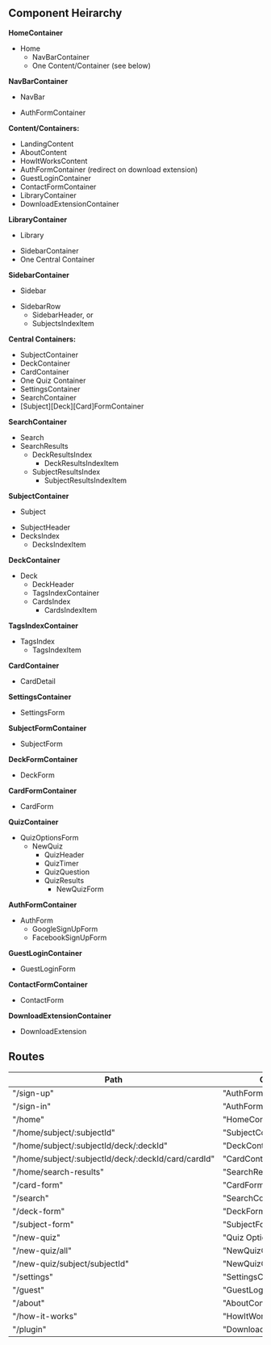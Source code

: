 ## Component Heirarchy

**HomeContainer**
 - Home
   - NavBarContainer
   - One Content/Container (see below)

**NavBarContainer**
 - NavBar
  + AuthFormContainer

**Content/Containers:**
 - LandingContent
 - AboutContent
 - HowItWorksContent
 - AuthFormContainer (redirect on download extension)
 - GuestLoginContainer
 - ContactFormContainer
 - LibraryContainer
 - DownloadExtensionContainer

**LibraryContainer**
 - Library
  + SidebarContainer
  + One Central Container

**SidebarContainer**
 - Sidebar
  + SidebarRow
    + SidebarHeader, or
    + SubjectsIndexItem

**Central Containers:**
 - SubjectContainer
 - DeckContainer
 - CardContainer
 - One Quiz Container
 - SettingsContainer
 - SearchContainer
 - [Subject][Deck][Card]FormContainer

**SearchContainer**
 - Search
 - SearchResults
   + DeckResultsIndex
     + DeckResultsIndexItem
   + SubjectResultsIndex
     + SubjectResultsIndexItem

**SubjectContainer**
 - Subject
  + SubjectHeader
  + DecksIndex
    + DecksIndexItem

**DeckContainer**
 - Deck
   + DeckHeader
   + TagsIndexContainer
   + CardsIndex
     + CardsIndexItem

**TagsIndexContainer**
 - TagsIndex
   + TagsIndexItem

**CardContainer**
 - CardDetail

**SettingsContainer**
 - SettingsForm

**SubjectFormContainer**
 - SubjectForm

**DeckFormContainer**
 - DeckForm

**CardFormContainer**
 - CardForm

 **QuizContainer**
 - QuizOptionsForm
   + NewQuiz
     + QuizHeader
     + QuizTimer
     + QuizQuestion
     + QuizResults
       + NewQuizForm

 **AuthFormContainer**
 - AuthForm
   + GoogleSignUpForm
   + FacebookSignUpForm

 **GuestLoginContainer**
 - GuestLoginForm

 **ContactFormContainer**
 - ContactForm

 **DownloadExtensionContainer**
 - DownloadExtension


 ## Routes

 Path                                       | Component                
 -------------------------------------------|--------------------------
  "/sign-up"                                | "AuthFormContainer"      
  "/sign-in"                                | "AuthFormContainer"      
  "/home"                                   | "HomeContainer"
  "/home/subject/:subjectId"                | "SubjectContainer"         
  "/home/subject/:subjectId/deck/:deckId"   | "DeckContainer"      
  "/home/subject/:subjectId/deck/:deckId/card/cardId"   | "CardContainer"              
  "/home/search-results"                    | "SearchResultsContainer"
  "/card-form"                              | "CardFormContainer"       
  "/search"                                 | "SearchContainer"                 
  "/deck-form"                              | "DeckFormContainer"            
  "/subject-form"                           | "SubjectFormContainer"            
  "/new-quiz"                               | "Quiz Options"
  "/new-quiz/all"                           | "NewQuizContainer"
  "/new-quiz/subject/subjectId"             | "NewQuizContainer"
  "/settings"                               | "SettingsContainer"
  "/guest"                                  | "GuestLoginContainer"
  "/about"                                  | "AboutContent"
  "/how-it-works"                           | "HowItWorksContent"
  "/plugin"                                 | "DownloadExtensionContainer"
